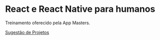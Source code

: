 # React e React Native para humanos

Treinamento oferecido pela App Masters.   

[Sugestão de Projetos](https://appmasters.io/projetos/projetos-react-e-react-native-para-humanos/)

